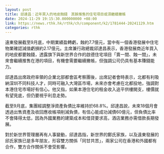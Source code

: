 ```yaml
---
layout: post
title: 邱達昌：近年買入的地皮蝕錢　其餘推售的住宅項目或須繼續撇帳
date: 2024-11-29 19:15:30.000000000 +08:00
link: https://news.rthk.hk/rthk/ch/component/k2/1781444-20241129.htm
categories: rthk
---
```


遠東發展截至9月底，中期業績盈轉虧，蝕約7.7億元，當中有一個香港發展中住宅物業確認減值虧損約2.17億元。主席兼行政總裁邱達昌表示，香港發展商近年買入的地皮都要蝕錢，透露旗下與新世界合作的啟德住宅項目「賣一間、蝕一間」，未來會繼續推售在港的項目，有機會需要繼續撇帳，但強調公司仍具有基本賺錢能力。

邱達昌出席政府率領的企業北部都會區考察團後，出席記者會時表示，北都有利吸納深圳不同科技人才，同時可融入大灣區市場，未來亦會考慮在北都投地，強調對本港住宅市場好有信心。他又指，如果本港住宅的租金收入追平供樓開支，樓價就有望見底，但仍要視乎利息走勢。

截至9月底，集團經調整淨資產負債比率維持於68.8%。邱達昌說，未來18個月會透過出售資產及收回應收帳項削減負債，有信心能成功減債60億元，但負債比率不會降得太低，因為外國業務的建築成本和借貸要求高，酒店業務亦需借款長期發展。

對於新世界管理層再有人事變動，邱達昌指，新世界的鄭氏家族，以及遠東發展的邱氏家族已是多年朋友，形容雙方關係「同甘共苦」，兩家公司在香港和外國都有合作，雙方合作關係不會受影響。
